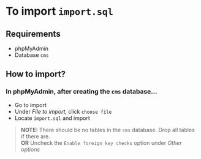 # To import `import.sql`
## Requirements
- phpMyAdmin
- Database `cms`
## How to import?
### In phpMyAdmin, after creating the `cms` database...
- Go to import
- Under *File to import*, click `choose file`
- Locate `import.sql` and import
> **NOTE:** There should be no tables in the `cms` database. Drop all tables if there are.<br>
> **OR** Uncheck the `Enable foreign key checks` option under *Other options*
